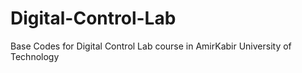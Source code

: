 # Digital-Control-Lab
Base Codes for Digital Control Lab course in AmirKabir University of Technology
